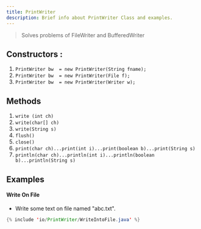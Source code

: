 ```yaml
---
title: PrintWriter
description: Brief info about PrintWriter Class and examples.
---
```

> Solves problems of FileWriter and BufferedWriter

## Constructors :

1. ```PrintWriter bw  = new PrintWriter(String fname);```  
2. ```PrintWriter bw  = new PrintWriter(File f);```  
3. ```PrintWriter bw  = new PrintWriter(Writer w);```  

## Methods

1. ```write (int ch)```  
2. ```write(char[] ch)```  
3. ```write(String s)```  
4. ```flush()```  
5. ```close()```  
6. ```print(char ch)...print(int i)...print(boolean b)...print(String s)```   
7. ```println(char ch)...println(int i)...println(boolean b)...println(String s)```   

## Examples
#### Write On File
- Write some text on file named "abc.txt".
```java
{% include 'io/PrintWriter/WriteIntoFile.java' %}
```

